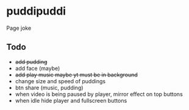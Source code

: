 # puddipuddi
Page joke

## Todo
- ~~add pudding~~
- add face (maybe)
- ~~add play music maybe yt must be in background~~
- change size and speed of puddings
- btn share (music, pudding)
- when video is being paused by player, mirror effect on top buttons
- when idle hide player and fullscreen buttons
